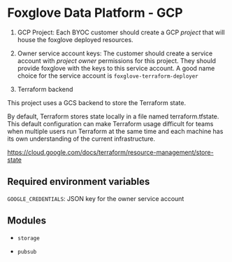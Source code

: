 # Foxglove Data Platform - GCP

1. GCP Project: Each BYOC customer should create a GCP _project_ that will house the foxglove deployed resources.

2. Owner service account keys: The customer should create a service account with _project owner_ permissions for this project. They should provide foxglove with the keys to this service account. A good name choice for the service account is `foxglove-terraform-deployer`

3. Terraform backend 

This project uses a GCS backend to store the Terraform state.

By default, Terraform stores state locally in a file named terraform.tfstate. This default configuration can make Terraform usage difficult for teams when multiple users run Terraform at the same time and each machine has its own understanding of the current infrastructure.

https://cloud.google.com/docs/terraform/resource-management/store-state


## Required environment variables

`GOOGLE_CREDENTIALS`: JSON key for the owner service account

## Modules

- `storage` 

- `pubsub`

